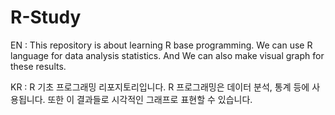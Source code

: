 # R-Study

EN : 
This repository is about learning R base programming. 
We can use R language for data analysis statistics. 
And We can also make visual graph for these results. 

KR : 
R 기초 프로그래밍 리포지토리입니다. 
R 프로그래밍은 데이터 분석, 통계 등에 사용됩니다. 
또한 이 결과들로 시각적인 그래프로 표현할 수 있습니다. 
